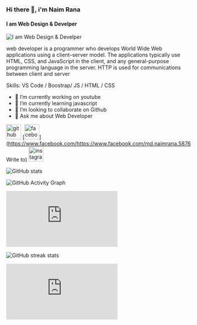 ### Hi there 👋, i'm Naim Rana
#### I am Web Design & Develper
![I am Web Design & Develper](https://scontent.fdac22-1.fna.fbcdn.net/v/t39.30808-6/329001287_546379234142324_7012934284195076279_n.png?stp=dst-jpg&_nc_cat=103&ccb=1-7&_nc_sid=ab6a21&_nc_eui2=AeEaTwxXrJoqnIHPmxciRa3eTDntStuFmT1MOe1K24WZPZXjP6ZZq95C05Y6NxOEt3ngyhHmjN_zXNfsB5FWJIRC&_nc_ohc=6yjB1jLmSn8AX-MUdI5&_nc_ht=scontent.fdac22-1.fna&oh=00_AfBNqAyau6oymkhPoh7nulcL_rgJ8jAYhXpQUxAIpMUWuw&oe=63E5AFA4)

 web developer is a programmer who develops World Wide Web applications using a client–server model. The applications typically use HTML, CSS, and JavaScript in the client, and any general-purpose programming language in the server. HTTP is used for communications between client and server

Skills: VS Code / Boostrap/ JS / HTML / CSS

- 🔭 I’m currently working on youtube 
- 🌱 I’m currently learning javascript 
- 👯 I’m looking to collaborate on Github 
- 💬 Ask me about Web Developer 


[<img src='https://cdn.jsdelivr.net/npm/simple-icons@3.0.1/icons/github.svg' alt='github' height='40'>](https://github.com/https://github.com/naim473596/-naim473596/edit/main/README.md)  [<img src='https://cdn.jsdelivr.net/npm/simple-icons@3.0.1/icons/facebook.svg' alt='facebook' height='40'>](https://www.facebook.com/https://www.facebook.com/md.naimrana.5876 Write to)  [<img src='https://cdn.jsdelivr.net/npm/simple-icons@3.0.1/icons/instagram.svg' alt='instagram' height='40'>](https://www.instagram.com/https://www.instagram.com/naim473596//)  

![GitHub stats](https://github-readme-stats.vercel.app/api?username=https://github.com/naim473596/-naim473596/edit/main/README.md&show_icons=true)  

![GitHub Activity Graph](https://activity-graph.herokuapp.com/graph?username=https://github.com/naim473596/-naim473596/edit/main/README.md)  

![GitHub metrics](https://metrics.lecoq.io/https://github.com/naim473596/-naim473596/edit/main/README.md)  

![GitHub streak stats](https://streak-stats.demolab.com/?user=https://github.com/naim473596/-naim473596/edit/main/README.md)  

![Profile views](https://gpvc.arturio.dev/https://github.com/naim473596/-naim473596/edit/main/README.md)  
